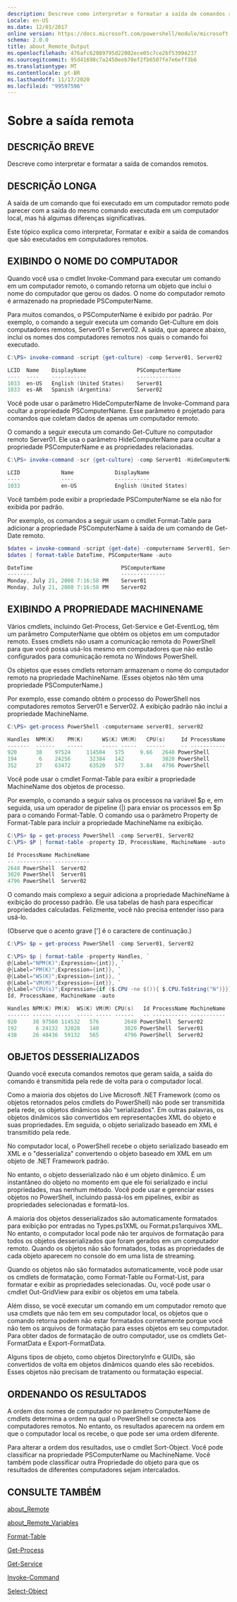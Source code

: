 ```yaml
---
description: Descreve como interpretar e formatar a saída de comandos remotos.
Locale: en-US
ms.date: 12/01/2017
online version: https://docs.microsoft.com/powershell/module/microsoft.powershell.core/about/about_remote_output?view=powershell-7.2&WT.mc_id=ps-gethelp
schema: 2.0.0
title: about_Remote_Output
ms.openlocfilehash: 476afc62089795d22002ece05c7ce2bf53994237
ms.sourcegitcommit: 95d41698c7a2450eeb70ef2fb6507fe7e6eff3b6
ms.translationtype: MT
ms.contentlocale: pt-BR
ms.lasthandoff: 11/17/2020
ms.locfileid: "99597596"
---
```

# <a name="about-remote-output"></a>Sobre a saída remota

## <a name="short-description"></a>DESCRIÇÃO BREVE
Descreve como interpretar e formatar a saída de comandos remotos.

## <a name="long-description"></a>DESCRIÇÃO LONGA

A saída de um comando que foi executado em um computador remoto pode parecer com a saída do mesmo comando executada em um computador local, mas há algumas diferenças significativas.

Este tópico explica como interpretar, Formatar e exibir a saída de comandos que são executados em computadores remotos.

## <a name="displaying-the-computer-name"></a>EXIBINDO O NOME DO COMPUTADOR

Quando você usa o cmdlet Invoke-Command para executar um comando em um computador remoto, o comando retorna um objeto que inclui o nome do computador que gerou os dados. O nome do computador remoto é armazenado na propriedade PSComputerName.

Para muitos comandos, o PSComputerName é exibido por padrão. Por exemplo, o comando a seguir executa um comando Get-Culture em dois computadores remotos, Server01 e Server02. A saída, que aparece abaixo, inclui os nomes dos computadores remotos nos quais o comando foi executado.

```powershell
C:\PS> invoke-command -script {get-culture} -comp Server01, Server02

LCID  Name    DisplayName                PSComputerName
----  ----    -----------                --------------
1033  en-US   English (United States)    Server01
1033  es-AR   Spanish (Argentina)        Server02
```

Você pode usar o parâmetro HideComputerName de Invoke-Command para ocultar a propriedade PSComputerName. Esse parâmetro é projetado para comandos que coletam dados de apenas um computador remoto.

O comando a seguir executa um comando Get-Culture no computador remoto Server01. Ele usa o parâmetro HideComputerName para ocultar a propriedade PSComputerName e as propriedades relacionadas.

```powershell
C:\PS> invoke-command -scr {get-culture} -comp Server01 -HideComputerName

LCID             Name             DisplayName
----             ----             -----------
1033             en-US            English (United States)
```

Você também pode exibir a propriedade PSComputerName se ela não for exibida por padrão.

Por exemplo, os comandos a seguir usam o cmdlet Format-Table para adicionar a propriedade PSComputerName à saída de um comando de Get-Date remoto.

```powershell
$dates = invoke-command -script {get-date} -computername Server01, Server02
$dates | format-table DateTime, PSComputerName -auto

DateTime                            PSComputerName
--------                            --------------
Monday, July 21, 2008 7:16:58 PM    Server01
Monday, July 21, 2008 7:16:58 PM    Server02
```

## <a name="displaying-the-machinename-property"></a>EXIBINDO A PROPRIEDADE MACHINENAME

Vários cmdlets, incluindo Get-Process, Get-Service e Get-EventLog, têm um parâmetro ComputerName que obtém os objetos em um computador remoto.
Esses cmdlets não usam a comunicação remota do PowerShell para que você possa usá-los mesmo em computadores que não estão configurados para comunicação remota no Windows PowerShell.

Os objetos que esses cmdlets retornam armazenam o nome do computador remoto na propriedade MachineName. (Esses objetos não têm uma propriedade PSComputerName.)

Por exemplo, esse comando obtém o processo do PowerShell nos computadores remotos Server01 e Server02. A exibição padrão não inclui a propriedade MachineName.

```powershell
C:\PS> get-process PowerShell -computername server01, server02

Handles  NPM(K)    PM(K)      WS(K) VM(M)   CPU(s)     Id ProcessName
-------  ------    -----      ----- -----   ------     -- -----------
920      38    97524     114504   575     9.66   2648 PowerShell
194       6    24256      32384   142            3020 PowerShell
352      27    63472      63520   577     3.84   4796 PowerShell
```

Você pode usar o cmdlet Format-Table para exibir a propriedade MachineName dos objetos de processo.

Por exemplo, o comando a seguir salva os processos na variável $p e, em seguida, usa um operador de pipeline (|) para enviar os processos em $p para o comando Format-Table. O comando usa o parâmetro Property de Format-Table para incluir a propriedade MachineName na exibição.

```powershell
C:\PS> $p = get-process PowerShell -comp Server01, Server02
C:\PS> $P | format-table -property ID, ProcessName, MachineName -auto

Id ProcessName MachineName
-- ----------- -----------
2648 PowerShell  Server02
3020 PowerShell  Server01
4796 PowerShell  Server02
```

O comando mais complexo a seguir adiciona a propriedade MachineName à exibição do processo padrão. Ele usa tabelas de hash para especificar propriedades calculadas. Felizmente, você não precisa entender isso para usá-lo.

(Observe que o acento grave ['] é o caractere de continuação.)

```powershell
C:\PS> $p = get-process PowerShell -comp Server01, Server02

C:\PS> $p | format-table -property Handles, `
@{Label="NPM(K)";Expression={int}}, `
@{Label="PM(K)";Expression={int}}, `
@{Label="WS(K)";Expression={int}}, `
@{Label="VM(M)";Expression={int}}, `
@{Label="CPU(s)";Expression={if ($.CPU -ne $()){ $.CPU.ToString("N")}}}, `
Id, ProcessName, MachineName -auto

Handles NPM(K) PM(K)  WS(K) VM(M) CPU(s)   Id ProcessName MachineName
------- ------ -----  ----- ----- ------   -- ----------- -----------
920     38 97560 114532   576        2648 PowerShell  Server02
192      6 24132  32028   140        3020 PowerShell  Server01
438     26 48436  59132   565        4796 PowerShell  Server02

```

## <a name="deserialized-objects"></a>OBJETOS DESSERIALIZADOS

Quando você executa comandos remotos que geram saída, a saída do comando é transmitida pela rede de volta para o computador local.

Como a maioria dos objetos do Live Microsoft .NET Framework (como os objetos retornados pelos cmdlets do PowerShell) não pode ser transmitida pela rede, os objetos dinâmicos são "serializados". Em outras palavras, os objetos dinâmicos são convertidos em representações XML do objeto e suas propriedades. Em seguida, o objeto serializado baseado em XML é transmitido pela rede.

No computador local, o PowerShell recebe o objeto serializado baseado em XML e o "desserializa" convertendo o objeto baseado em XML em um objeto de .NET Framework padrão.

No entanto, o objeto desserializado não é um objeto dinâmico. É um instantâneo do objeto no momento em que ele foi serializado e inclui propriedades, mas nenhum método. Você pode usar e gerenciar esses objetos no PowerShell, incluindo passá-los em pipelines, exibir as propriedades selecionadas e formatá-los.

A maioria dos objetos desserializados são automaticamente formatados para exibição por entradas no Types.ps1XML ou Format.ps1arquivos XML. No entanto, o computador local pode não ter arquivos de formatação para todos os objetos desserializados que foram gerados em um computador remoto. Quando os objetos não são formatados, todas as propriedades de cada objeto aparecem no console do em uma lista de streaming.

Quando os objetos não são formatados automaticamente, você pode usar os cmdlets de formatação, como Format-Table ou Format-List, para formatar e exibir as propriedades selecionadas. Ou, você pode usar o cmdlet Out-GridView para exibir os objetos em uma tabela.

Além disso, se você executar um comando em um computador remoto que usa cmdlets que não tem em seu computador local, os objetos que o comando retorna podem não estar formatados corretamente porque você não tem os arquivos de formatação para esses objetos em seu computador. Para obter dados de formatação de outro computador, use os cmdlets Get-FormatData e Export-FormatData.

Alguns tipos de objeto, como objetos DirectoryInfo e GUIDs, são convertidos de volta em objetos dinâmicos quando eles são recebidos. Esses objetos não precisam de tratamento ou formatação especial.

## <a name="ordering-the-results"></a>ORDENANDO OS RESULTADOS

A ordem dos nomes de computador no parâmetro ComputerName de cmdlets determina a ordem na qual o PowerShell se conecta aos computadores remotos. No entanto, os resultados aparecem na ordem em que o computador local os recebe, o que pode ser uma ordem diferente.

Para alterar a ordem dos resultados, use o cmdlet Sort-Object. Você pode classificar na propriedade PSComputerName ou MachineName. Você também pode classificar outra Propriedade do objeto para que os resultados de diferentes computadores sejam intercalados.

## <a name="see-also"></a>CONSULTE TAMBÉM

[about_Remote](about_Remote.md)

[about_Remote_Variables](about_Remote_Variables.md)

[Format-Table](xref:Microsoft.PowerShell.Utility.Format-Table)

[Get-Process](xref:Microsoft.PowerShell.Management.Get-Process)

[Get-Service](xref:Microsoft.PowerShell.Management.Get-Service)

[Invoke-Command](xref:Microsoft.PowerShell.Core.Invoke-Command)

[Select-Object](xref:Microsoft.PowerShell.Utility.Select-Object)

